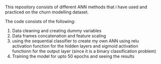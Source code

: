   This repository consists of different ANN methods that i have used and practiced on the churn modelling dataset.

  The code consists of the following:

1. Data cleaning and creating dummy variables
2. Data frames concatenation and feature scaling
3. using the sequential classifier to create my own ANN using relu activation function for the hidden layers and sigmoid activation functionn for the output layer (since it is a binary classification problem)
4. Training the model for upto 50 epochs and seeing the results
